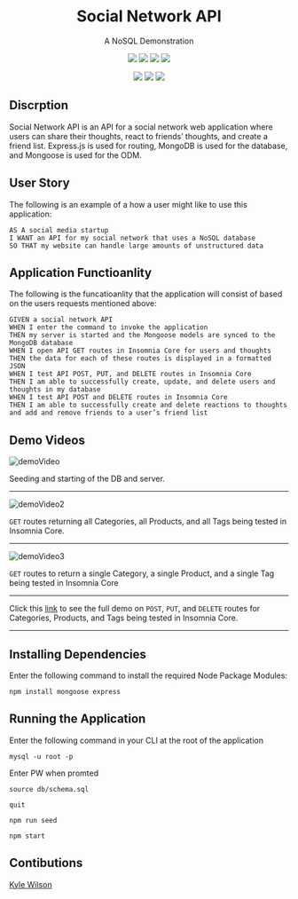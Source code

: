 <h1 align="center">Social Network API</h1>
<p align="center">A NoSQL Demonstration</p>

<p align="center">
    <img src="https://img.shields.io/github/repo-size/lylekilson/social-network-api" />
    <img src="https://img.shields.io/github/languages/top/lylekilson/social-network-api"  />
    <img src="https://img.shields.io/github/issues/lylekilson/social-network-api" />
    <img src="https://img.shields.io/github/last-commit/lylekilson/social-network-api" >
</p>
  
<p align="center">
    <img src="https://img.shields.io/badge/Javascript-yellow" />
    <img src="https://img.shields.io/badge/express-orange" />
    <img src="https://img.shields.io/badge/mongoose-red"  />
</p>

## Discrption

Social Network API is an API for a social network web application where users can share their thoughts, react to friends’ thoughts, and create a friend list. Express.js is used for routing, MongoDB is used for the database, and Mongoose is used for the ODM.

## User Story

The following is an example of a how a user might like to use this application:

```
AS A social media startup
I WANT an API for my social network that uses a NoSQL database
SO THAT my website can handle large amounts of unstructured data
```

## Application Functioanlity

The following is the funcatioanlity that the application will consist of based on the users requests mentioned above:

```
GIVEN a social network API
WHEN I enter the command to invoke the application
THEN my server is started and the Mongoose models are synced to the MongoDB database
WHEN I open API GET routes in Insomnia Core for users and thoughts
THEN the data for each of these routes is displayed in a formatted JSON
WHEN I test API POST, PUT, and DELETE routes in Insomnia Core
THEN I am able to successfully create, update, and delete users and thoughts in my database
WHEN I test API POST and DELETE routes in Insomnia Core
THEN I am able to successfully create and delete reactions to thoughts and add and remove friends to a user’s friend list
```

## Demo Videos

![demoVideo](./images/demo.gif)

Seeding and starting of the DB and server.

---

![demoVideo2](./images/GETall.gif)

`GET` routes returning all Categories, all Products, and all Tags being tested in Insomnia Core.

---

![demoVideo3](./images/GETbyID.gif)

`GET` routes to return a single Category, a single Product, and a single Tag being tested in Insomnia Core

---

Click this [link](https://drive.google.com/file/d/1NmMGa0ilBML55Q9gwJL5TepVixNS6f-Y/view) to see the full demo on `POST`, `PUT`, and `DELETE` routes for Categories, Products, and Tags being tested in Insomnia Core.

---

## Installing Dependencies

Enter the following command to install the required Node Package Modules:

`npm install mongoose express`

## Running the Application

Enter the following command in your CLI at the root of the application

`mysql -u root -p`

Enter PW when promted

`source db/schema.sql`

`quit`

`npm run seed`

`npm start`

## Contibutions

[Kyle Wilson](https://github.com/lylekilson)

